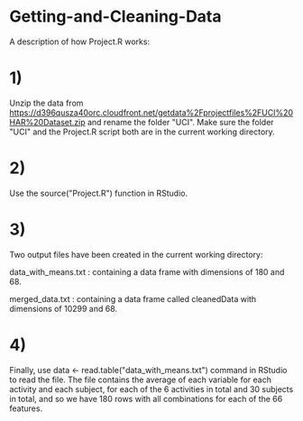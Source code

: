 # Getting-and-Cleaning-Data

A description of how Project.R works:

# 1) 
Unzip the data from https://d396qusza40orc.cloudfront.net/getdata%2Fprojectfiles%2FUCI%20HAR%20Dataset.zip and rename the folder "UCI". Make sure the folder "UCI" and the Project.R script both are in the current working directory.

# 2) 
Use the source("Project.R") function in RStudio.

# 3)
Two output files have been created in the current working directory:

data_with_means.txt : containing a data frame with dimensions of 180 and 68.

merged_data.txt : containing a data frame called cleanedData with dimensions of 10299 and 68.

# 4)

Finally, use data <- read.table("data_with_means.txt") command in RStudio to read the file. The file contains the average of each variable for each activity and each subject, for each of the 6 activities in total and 30 subjects in total, and so we have 180 rows with all combinations for each of the 66 features.
